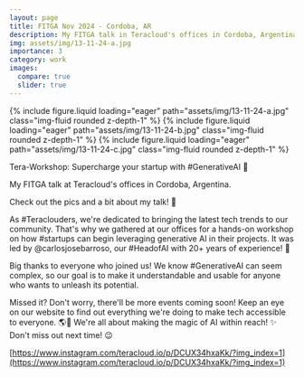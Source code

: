 ```yaml
---
layout: page
title: FITGA Nov 2024 - Cordoba, AR
description: My FITGA talk in Teracloud's offices in Cordoba, Argentina
img: assets/img/13-11-24-a.jpg
importance: 3
category: work
images:
  compare: true
  slider: true
---
```


<swiper-container keyboard="true" navigation="true" pagination="true" pagination-clickable="true" pagination-dynamic-bullets="true" rewind="true">
  <swiper-slide>{% include figure.liquid loading="eager" path="assets/img/13-11-24-a.jpg" class="img-fluid rounded z-depth-1" %}</swiper-slide>
  <swiper-slide>{% include figure.liquid loading="eager" path="assets/img/13-11-24-b.jpg" class="img-fluid rounded z-depth-1" %}</swiper-slide>
  <swiper-slide>{% include figure.liquid loading="eager" path="assets/img/13-11-24-c.jpg" class="img-fluid rounded z-depth-1" %}</swiper-slide>
</swiper-container>


Tera-Workshop: Supercharge your startup with #GenerativeAI 🌟

My FITGA talk at Teracloud's offices in Cordoba, Argentina.

Check out the pics and a bit about my talk! 📸

As #Teraclouders, we're dedicated to bringing the latest tech trends to our community. That's why we gathered at our offices for a hands-on workshop on how #startups can begin leveraging generative AI in their projects. It was led by @carlosjosebarroso, our #HeadofAI with 20+ years of experience! 🦾

Big thanks to everyone who joined us! We know #GenerativeAI can seem complex, so our goal is to make it understandable and usable for anyone who wants to unleash its potential.

Missed it? Don't worry, there'll be more events coming soon! Keep an eye on our website to find out everything we're doing to make tech accessible to everyone. 🌎🚀  We're all about making the magic of AI within reach! ✨ Don't miss out next time! 😉

[https://www.instagram.com/teracloud.io/p/DCUX34hxaKk/?img_index=1](https://www.instagram.com/teracloud.io/p/DCUX34hxaKk/?img_index=1)
